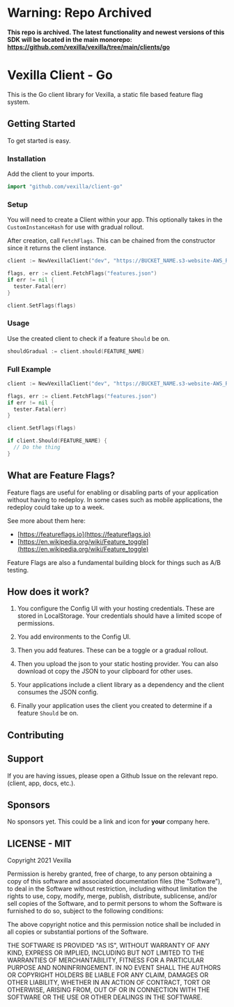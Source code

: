 # Warning: Repo Archived

**This repo is archived. The latest functionality and newest versions of this SDK will be located in the main monorepo: https://github.com/vexilla/vexilla/tree/main/clients/go**

# Vexilla Client - Go

This is the Go client library for Vexilla, a static file based feature flag system.

## Getting Started

To get started is easy.

### Installation

Add the client to your imports.

```go
import "github.com/vexilla/client-go"
```


### Setup

You will need to create a Client within your app. This optionally takes in the `CustomInstanceHash` for use with gradual rollout.

After creation, call `FetchFlags`. This can be chained from the constructor since it returns the client instance.

```go
client := NewVexillaClient("dev", "https://BUCKET_NAME.s3-website-AWS_REGION.amazonaws.com", userId)

flags, err := client.FetchFlags("features.json")
if err != nil {
  tester.Fatal(err)
}

client.SetFlags(flags)
```


### Usage

Use the created client to check if a feature `Should` be on.

```go
shouldGradual := client.should(FEATURE_NAME)
```


### Full Example

```go
client := NewVexillaClient("dev", "https://BUCKET_NAME.s3-website-AWS_REGION.amazonaws.com", userId)

flags, err := client.FetchFlags("features.json")
if err != nil {
  tester.Fatal(err)
}

client.SetFlags(flags)

if client.Should(FEATURE_NAME) {
  // Do the thing
}
```


## What are Feature Flags?

Feature flags are useful for enabling or disabling parts of your application without having to redeploy. In some cases such as mobile applications, the redeploy could take up to a week.

See more about them here:

- [https://featureflags.io](https://featureflags.io)
- [https://en.wikipedia.org/wiki/Feature_toggle](https://en.wikipedia.org/wiki/Feature_toggle)

Feature Flags are also a fundamental building block for things such as A/B testing.

## How does it work?

1. You configure the Config UI with your hosting credentials. These are stored in LocalStorage. Your credentials should have a limited scope of permissions.

2. You add environments to the Config UI.

3. Then you add features. These can be a toggle or a gradual rollout.

4. Then you upload the json to your static hosting provider. You can also download ot copy the JSON to your clipboard for other uses.

5. Your applications include a client library as a dependency and the client consumes the JSON config.

6. Finally your application uses the client you created to determine if a feature `Should` be on.

## Contributing

## Support

If you are having issues, please open a Github Issue on the relevant repo. (client, app, docs, etc.).

## Sponsors

No sponsors yet. This could be a link and icon for **your** company here.

## LICENSE - MIT

Copyright 2021 Vexilla

Permission is hereby granted, free of charge, to any person obtaining a copy of this software and associated documentation files (the "Software"), to deal in the Software without restriction, including without limitation the rights to use, copy, modify, merge, publish, distribute, sublicense, and/or sell copies of the Software, and to permit persons to whom the Software is furnished to do so, subject to the following conditions:

The above copyright notice and this permission notice shall be included in all copies or substantial portions of the Software.

THE SOFTWARE IS PROVIDED "AS IS", WITHOUT WARRANTY OF ANY KIND, EXPRESS OR IMPLIED, INCLUDING BUT NOT LIMITED TO THE WARRANTIES OF MERCHANTABILITY, FITNESS FOR A PARTICULAR PURPOSE AND NONINFRINGEMENT. IN NO EVENT SHALL THE AUTHORS OR COPYRIGHT HOLDERS BE LIABLE FOR ANY CLAIM, DAMAGES OR OTHER LIABILITY, WHETHER IN AN ACTION OF CONTRACT, TORT OR OTHERWISE, ARISING FROM, OUT OF OR IN CONNECTION WITH THE SOFTWARE OR THE USE OR OTHER DEALINGS IN THE SOFTWARE.
